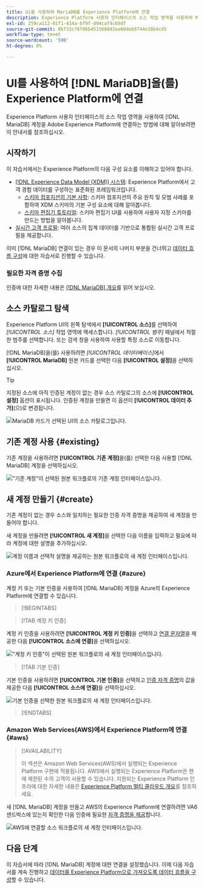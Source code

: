 ```yaml
---
title: Ui를 사용하여 MariaDB를 Experience Platform에 연결
description: Experience Platform 사용자 인터페이스의 소스 작업 영역을 사용하여 MariaDB 계정을 Experience Platform에 연결하는 방법을 알아봅니다.
exl-id: 259ca112-01f1-414a-bf9f-d94caf4c69df
source-git-commit: 0bf31c76f86b4515688d3aa60deb8744e38b4cd5
workflow-type: tm+mt
source-wordcount: '590'
ht-degree: 0%

---
```


# UI를 사용하여 [!DNL MariaDB]을(를) Experience Platform에 연결

Experience Platform 사용자 인터페이스의 소스 작업 영역을 사용하여 [!DNL MariaDB] 계정을 Adobe Experience Platform에 연결하는 방법에 대해 알아보려면 이 안내서를 참조하십시오.

## 시작하기

이 자습서에서는 Experience Platform의 다음 구성 요소를 이해하고 있어야 합니다.

* [[!DNL Experience Data Model (XDM)] 시스템](../../../../../xdm/home.md): Experience Platform에서 고객 경험 데이터를 구성하는 표준화된 프레임워크입니다.
   * [스키마 컴포지션의 기본 사항](../../../../../xdm/schema/composition.md): 스키마 컴포지션의 주요 원칙 및 모범 사례를 포함하여 XDM 스키마의 기본 구성 요소에 대해 알아봅니다.
   * [스키마 편집기 튜토리얼](../../../../../xdm/tutorials/create-schema-ui.md): 스키마 편집기 UI를 사용하여 사용자 지정 스키마를 만드는 방법을 알아봅니다.
* [실시간 고객 프로필](../../../../../profile/home.md): 여러 소스의 집계 데이터를 기반으로 통합된 실시간 고객 프로필을 제공합니다.

이미 [!DNL MariaDB] 연결이 있는 경우 이 문서의 나머지 부분을 건너뛰고 [데이터 흐름 구성](../../dataflow/databases.md)에 대한 자습서로 진행할 수 있습니다.

### 필요한 자격 증명 수집

인증에 대한 자세한 내용은 [[!DNL MariaDB] 개요](../../../../connectors/databases/mariadb.md#prerequisites)를 읽어 보십시오.

## 소스 카탈로그 탐색

Experience Platform UI의 왼쪽 탐색에서 **[!UICONTROL 소스]**&#x200B;를 선택하여 *[!UICONTROL 소스]* 작업 영역에 액세스합니다. *[!UICONTROL 범주]* 패널에서 적절한 범주를 선택합니다. 또는 검색 창을 사용하여 사용할 특정 소스로 이동합니다.

[!DNL MariaDB]을(를) 사용하려면 *[!UICONTROL 데이터베이스]*&#x200B;에서 **[!UICONTROL MariaDB]** 원본 카드를 선택한 다음 **[!UICONTROL 설정]**&#x200B;을 선택하십시오.

>[!TIP]
>
>지정된 소스에 아직 인증된 계정이 없는 경우 소스 카탈로그의 소스에 **[!UICONTROL 설정]** 옵션이 표시됩니다. 인증된 계정을 만들면 이 옵션이 **[!UICONTROL 데이터 추가]**(으)로 변경됩니다.

![MariaDB 카드가 선택된 UI의 소스 카탈로그입니다.](../../../../images/tutorials/create/maria-db/catalog.png)

## 기존 계정 사용 {#existing}

기존 계정을 사용하려면 **[!UICONTROL 기존 계정]**&#x200B;을(를) 선택한 다음 사용할 [!DNL MariaDB] 계정을 선택하십시오.

![&quot;기존 계정&quot;이 선택된 원본 워크플로의 기존 계정 인터페이스입니다.](../../../../images/tutorials/create/maria-db/existing.png)

## 새 계정 만들기 {#create}

기존 계정이 없는 경우 소스와 일치하는 필요한 인증 자격 증명을 제공하여 새 계정을 만들어야 합니다.

새 계정을 만들려면 **[!UICONTROL 새 계정]**&#x200B;을 선택한 다음 이름을 입력하고 필요에 따라 계정에 대한 설명을 추가하십시오.

![계정 이름과 선택적 설명을 제공하는 원본 워크플로의 새 계정 인터페이스입니다.](../../../../images/tutorials/create/maria-db/new.png)

### Azure에서 Experience Platform에 연결 {#azure}

계정 키 또는 기본 인증을 사용하여 [!DNL MariaDB] 계정을 Azure의 Experience Platform에 연결할 수 있습니다.

>[!BEGINTABS]

>[!TAB 계정 키 인증]

계정 키 인증을 사용하려면 **[!UICONTROL 계정 키 인증]**&#x200B;을 선택하고 [연결 문자열](../../../../connectors/databases/mariadb.md#azure)을 제공한 다음 **[!UICONTROL 소스에 연결]**&#x200B;을 선택하십시오.

![&quot;계정 키 인증&quot;이 선택된 원본 워크플로의 새 계정 인터페이스입니다.](../../../../images/tutorials/create/maria-db/account-key.png)

>[!TAB 기본 인증]

기본 인증을 사용하려면 **[!UICONTROL 기본 인증]**&#x200B;을 선택하고 [인증 자격 증명](../../../../connectors/databases/mariadb.md#azure)의 값을 제공한 다음 **[!UICONTROL 소스에 연결]**&#x200B;을 선택하십시오.

![기본 인증을 선택한 원본 워크플로의 새 계정 인터페이스입니다.](../../../../images/tutorials/create/maria-db/basic-auth.png)

>[!ENDTABS]

### Amazon Web Services(AWS)에서 Experience Platform에 연결 {#aws}

>[!AVAILABILITY]
>
>이 섹션은 Amazon Web Services(AWS)에서 실행되는 Experience Platform 구현에 적용됩니다. AWS에서 실행되는 Experience Platform은 현재 제한된 수의 고객이 사용할 수 있습니다. 지원되는 Experience Platform 인프라에 대한 자세한 내용은 [Experience Platform 멀티 클라우드 개요](../../../../../landing/multi-cloud.md)를 참조하세요.

새 [!DNL MariaDB] 계정을 만들고 AWS의 Experience Platform에 연결하려면 VA6 샌드박스에 있는지 확인한 다음 인증에 필요한 [자격 증명을 제공](../../../../connectors/databases/mariadb.md#aws)합니다.

![AWS에 연결할 소스 워크플로의 새 계정 인터페이스입니다.](../../../../images/tutorials/create/maria-db/basic-auth.png)

## 다음 단계

이 자습서에 따라 [!DNL MariaDB] 계정에 대한 연결을 설정했습니다. 이제 다음 자습서를 계속 진행하고 [데이터를 Experience Platform으로 가져오도록 데이터 흐름을 구성](../../dataflow/databases.md)할 수 있습니다.
